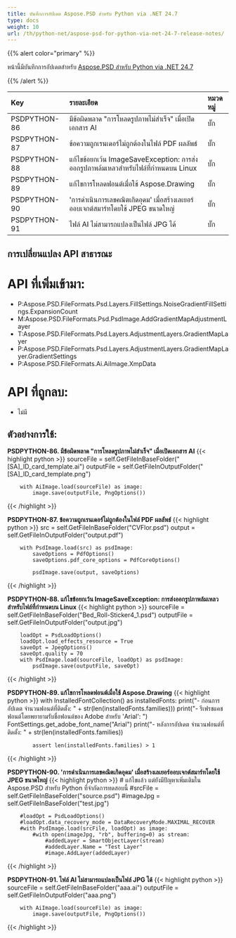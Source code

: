 ```yaml
---
title: บันทึกการอัปเดต Aspose.PSD สำหรับ Python via .NET 24.7
type: docs
weight: 10
url: /th/python-net/aspose-psd-for-python-via-net-24-7-release-notes/
---
```


{{% alert color="primary" %}}

หน้านี้มีบันทึกการอัปเดตสำหรับ [Aspose.PSD สำหรับ Python via .NET 24.7](https://pypi.org/project/aspose-psd/)

{{% /alert %}}

| **Key**      | **รายละเอียด**                                                                                                  | **หมวดหมู่** |
|:-------------|:------------------------------------------------------------------------------------------------------------------|:-------------|
| PSDPYTHON-86 | มีข้อผิดพลาด "การโหลดรูปภาพไม่สำเร็จ" เมื่อเปิดเอกสาร AI                             | บั๊ก      |
| PSDPYTHON-87 | ข้อความถูกเรนเดอร์ไม่ถูกต้องในไฟล์ PDF ผลลัพธ์                           | บั๊ก      |
| PSDPYTHON-88 | แก้ไขข้อยกเว้น ImageSaveException: การส่งออกรูปภาพล้มเหลวสำหรับไฟล์ที่กำหนดบน Linux  | บั๊ก      |
| PSDPYTHON-89 | แก้ไขการโหลดฟอนต์เมื่อใช้ Aspose.Drawing                                                      | บั๊ก      |
| PSDPYTHON-90 | 'การดำเนินการเลขคณิตเกิดอุดม' เมื่อสร้างเลเยอร์ออบเจกต์สมาร์ทโดยใช้ JPEG ขนาดใหญ่ | บั๊ก      |
| PSDPYTHON-91 | ไฟล์ AI ไม่สามารถแปลงเป็นไฟล์ JPG ได้                                                | บั๊ก      |

## **การเปลี่ยนแปลง API สาธารณะ**
# **API ที่เพิ่มเข้ามา:**
- P:Aspose.PSD.FileFormats.Psd.Layers.FillSettings.NoiseGradientFillSettings.ExpansionCount
- M:Aspose.PSD.FileFormats.Psd.PsdImage.AddGradientMapAdjustmentLayer
- T:Aspose.PSD.FileFormats.Psd.Layers.AdjustmentLayers.GradientMapLayer
- P:Aspose.PSD.FileFormats.Psd.Layers.AdjustmentLayers.GradientMapLayer.GradientSettings
- P:Aspose.PSD.FileFormats.Ai.AiImage.XmpData

# **API ที่ถูกลบ:**
- ไม่มี

## **ตัวอย่างการใช้:**

**PSDPYTHON-86. มีข้อผิดพลาด "การโหลดรูปภาพไม่สำเร็จ" เมื่อเปิดเอกสาร AI**
{{< highlight python >}}
        sourceFile = self.GetFileInBaseFolder("[SA]_ID_card_template.ai")
        outputFile = self.GetFileInOutputFolder("[SA]_ID_card_template.png")

        with AiImage.load(sourceFile) as image:
            image.save(outputFile, PngOptions())
{{< /highlight >}}

**PSDPYTHON-87. ข้อความถูกเรนเดอร์ไม่ถูกต้องในไฟล์ PDF ผลลัพธ์**
{{< highlight python >}}
        src = self.GetFileInBaseFolder("CVFlor.psd")
        output = self.GetFileInOutputFolder("output.pdf")

        with PsdImage.load(src) as psdImage:
            saveOptions = PdfOptions()
            saveOptions.pdf_core_options = PdfCoreOptions()

            psdImage.save(output, saveOptions)
{{< /highlight >}}


**PSDPYTHON-88. แก้ไขข้อยกเว้น ImageSaveException: การส่งออกรูปภาพล้มเหลวสำหรับไฟล์ที่กำหนดบน Linux**
{{< highlight python >}}
        sourceFile = self.GetFileInBaseFolder("Bed_Roll-Sticker4_1.psd")
        outputFile = self.GetFileInOutputFolder("output.jpg")

        loadOpt = PsdLoadOptions()
        loadOpt.load_effects_resource = True
        saveOpt = JpegOptions()
        saveOpt.quality = 70
        with PsdImage.load(sourceFile, loadOpt) as psdImage:
            psdImage.save(outputFile, saveOpt)
{{< /highlight >}}


**PSDPYTHON-89. แก้ไขการโหลดฟอนต์เมื่อใช้ Aspose.Drawing**
{{< highlight python >}}
        with InstalledFontCollection() as installedFonts:
            print("- ก่อนการอัปเดต จำนวนฟอนต์ที่ติดตั้ง: " + str(len(installedFonts.families)))
            print("- รีเฟรชแคชฟอนต์โดยพยายามรับชื่อฟอนต์ของ Adobe สำหรับ 'Arial': ")
            FontSettings.get_adobe_font_name("Arial")
            print("- หลังการอัปเดต จำนวนฟอนต์ที่ติดตั้ง: " + str(len(installedFonts.families))

            assert len(installedFonts.families) > 1
{{< /highlight >}}


**PSDPYTHON-90. 'การดำเนินการเลขคณิตเกิดอุดม' เมื่อสร้างเลเยอร์ออบเจกต์สมาร์ทโดยใช้ JPEG ขนาดใหญ่**
{{< highlight python >}}
        # แก้ไขแล้ว แต่ยังมีปัญหาเพิ่มเติมใน Aspose.PSD สำหรับ Python ที่จำกัดการทดสอบนี้
        #srcFile = self.GetFileInBaseFolder("source.psd")
        #imageJpg = self.GetFileInBaseFolder("test.jpg")

        #loadOpt = PsdLoadOptions()
        #loadOpt.data_recovery_mode = DataRecoveryMode.MAXIMAL_RECOVER
        #with PsdImage.load(srcFile, loadOpt) as image:
            #with open(imageJpg, "rb", buffering=0) as stream:
                #addedLayer = SmartObjectLayer(stream)
                #addedLayer.Name = "Test Layer"
                #image.AddLayer(addedLayer)
{{< /highlight >}}


**PSDPYTHON-91. ไฟล์ AI ไม่สามารถแปลงเป็นไฟล์ JPG ได้**
{{< highlight python >}}
        sourceFile = self.GetFileInBaseFolder("aaa.ai")
        outputFile = self.GetFileInOutputFolder("aaa.png")

        with AiImage.load(sourceFile) as image:
            image.save(outputFile, PngOptions())
{{< /highlight >}}
